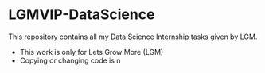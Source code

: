 
# LGMVIP-DataScience
This repository contains all my Data Science Internship tasks given by LGM.
- This work is only for Lets Grow More (LGM)
- Copying or changing code is n
